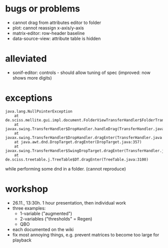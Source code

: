 # bugs or problems

- cannot drag from attributes editor to folder
- plot: cannot reassign x-axis/y-axis
- matrix-editor: row-header baseline
- data-source-view: attribute table is hidden

# alleviated

- sonif-editor: controls - should allow tuning of spec (improved: now shows more digits)

# exceptions

    java.lang.NullPointerException
    	at de.sciss.mellite.gui.impl.document.FolderViewTransferHandler$FolderTransferHandler$.canImport(FolderViewTransferHandler.scala:79)
    	at javax.swing.TransferHandler$DropHandler.handleDrag(TransferHandler.java:1459)
    	at javax.swing.TransferHandler$DropHandler.dragEnter(TransferHandler.java:1478)
    	at java.awt.dnd.DropTarget.dragEnter(DropTarget.java:357)
    	at javax.swing.TransferHandler$SwingDropTarget.dragEnter(TransferHandler.java:1238)
    	at de.sciss.treetable.j.TreeTable$DT.dragEnter(TreeTable.java:3100)

while performing some dnd in a folder. (cannot reproduce)

# workshop

- 26.11., 13:30h. 1 hour presentation, then individual work
- three examples: 
    - 1-variable ("augmented")
    - 2-variables ("thresholds" = Regen)
    - QBO
- each documented on the wiki
- fix most annoying things, e.g. prevent matrices to become too large for playback
